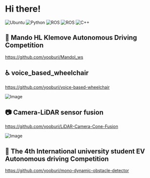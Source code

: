 # Hi there!

<!--
**yooburi/yooburi** is a ✨ _special_ ✨ repository because its `README.md` (this file) appears on your GitHub profile.

Here are some ideas to get you started:

- 🔭 I’m currently working on ...
- 🌱 I’m currently learning ...
- 👯 I’m looking to collaborate on ...
- 🤔 I’m looking for help with ...
- 💬 Ask me about ...
- 📫 How to reach me: ...
- 😄 Pronouns: ...
- ⚡ Fun fact: ...
-->

![Ubuntu](https://img.shields.io/badge/Ubuntu-E95420?style=for-the-badge&logo=ubuntu&logoColor=white)
![Python](https://img.shields.io/badge/python-3670A0?style=for-the-badge&logo=python&logoColor=ffdd54)
![ROS](https://img.shields.io/badge/ROS1-22314E?style=for-the-badge&logo=ROS&logoColor=white)
![ROS](https://img.shields.io/badge/ROS2-22314E?style=for-the-badge&logo=ROS&logoColor=white)
![C++](https://img.shields.io/badge/c++-%2300599C.svg?style=for-the-badge&logo=c%2B%2B&logoColor=white)

## 🚗 Mando HL Klemove Autonomous Driving Competition
https://github.com/yooburi/Mandol_ws

## ♿️ voice_based_wheelchair
https://github.com/yooburi/voice-based-wheelchair

![Image](https://github.com/user-attachments/assets/0e381624-1816-4ee6-92d2-233467a90550)

## 📷 Camera-LiDAR sensor fusion
https://github.com/yooburi/LiDAR-Camera-Cone-Fusion

![Image](https://github.com/user-attachments/assets/25c7f57e-770a-4d38-b638-09bac19d1bdf)

## 🚗 The 4th International university student EV Autonomous driving Competition
https://github.com/yooburi/mono-dynamic-obstacle-detector
